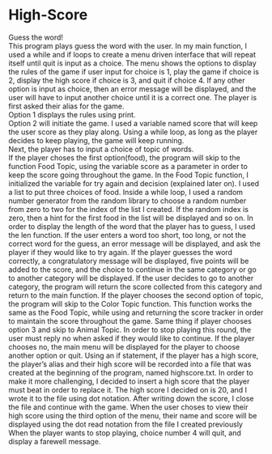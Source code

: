 # High-Score
Guess the word!\
This program plays guess the word with the user.
In my main function, I used a while and if loops to create a menu driven interface that will repeat itself until quit is input as a choice. The menu shows the options to display the rules of the game if user input for choice is 1, play the game if choice is 2, display the high score if choice is 3, and quit if choice 4. If any other option is input as choice, then an error message will be displayed, and the user will have to input another choice until it is a correct one.
The player is first asked their alias for the game.\
  Option 1 displays the rules using print. \
  Option 2 will initiate the game. I used a variable named score that will keep the user score as they play along. Using a while loop, as long as      the player decides to keep playing, the game will keep running. \
Next, the player has to input a choice of topic of words.\
If the player choses the first option(food), the program will skip to the function Food Topic, using the variable score as a parameter in order to keep the score going throughout the game. In the Food Topic function, I initialized the variable for try again and decision (explained later on). I used a list to put three choices of food. Inside a while loop, I used a random number generator from the random library to choose a random number from zero to two for the index of the list I created. If the random index is zero, then a hint for the first food in the list will be displayed and so on. In order to display the length of the word that the player has to guess, I used the len function. If the user enters a word too short, too long, or not the correct word for the guess, an error message will be displayed, and ask the player if they would like to try again. If the player guesses the word correctly, a congratulatory message will be displayed, five points will be added to the score, and the choice to continue in the same category or go to another category will be displayed. If the user decides to go to another category, the program will return the score collected from this category and return to the main function.
If the player chooses the second option of topic, the program will skip to the Color Topic function. This function works the same as the Food Topic, while using and returning the score tracker in order to maintain the score throughout the game. Same thing if player chooses option 3 and skip to Animal Topic.
In order to stop playing this round, the user must reply no when asked if they would like to continue. If the player chooses no, the main menu will be displayed for the player to choose another option or quit.
Using an if statement, if the player has a high score, the player’s alias and their high score will be recorded into a file that was created at the beginning of the program, named highscore.txt. In order to make it more challenging, I decided to insert a high score that the player must beat in order to replace it. The high score I decided on is 20, and I wrote it to the file using dot notation. After writing down the score, I close the file and continue with the game. When the user choses to view their high score using the third option of the menu, their name and score will be displayed using the dot read notation from the file I created previously\
When the player wants to stop playing, choice number 4 will quit, and display a farewell message.
